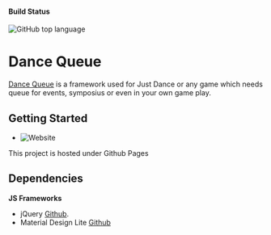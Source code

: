 #### Build Status
![GitHub top language](https://img.shields.io/github/languages/top/dance-queue/dance-queue.github.io)


Dance Queue
===

[Dance Queue](https://dance-queue.github.io) is a framework used for Just Dance or any game which needs queue for events, symposius or even in your own game play.

Getting Started
---
- ![Website](https://img.shields.io/website?down_color=lighgrey&down_message=offline&up_color=green&up_message=online&url=https%3A%2F%2Fdance-queue.github.io%2F)

This project is hosted under Github Pages

Dependencies
---

**JS Frameworks**

* jQuery [Github](https://github.com/jquery/jquery).
* Material Design Lite [Github](https://github.com/google/material-design-lite)
